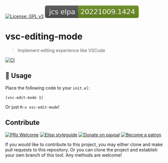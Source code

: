 [![License: GPL v3](https://img.shields.io/badge/License-GPL%20v3-blue.svg)](https://www.gnu.org/licenses/gpl-3.0)
[![JCS-ELPA](https://raw.githubusercontent.com/jcs-emacs/badges/master/elpa/v/vsc-edit-mode.svg)](https://jcs-emacs.github.io/jcs-elpa/#/vsc-edit-mode)

# vsc-editing-mode
> Implement editing experience like VSCode

[![CI](https://github.com/emacs-vs/vsc-edit-mode/actions/workflows/test.yml/badge.svg)](https://github.com/emacs-vs/vsc-edit-mode/actions/workflows/test.yml)

## 🔨 Usage

Place the following code to your `init.el`:

```elisp
(vsc-edit-mode 1)
```

Or just `M-x vsc-edit-mode`!

## Contribute

[![PRs Welcome](https://img.shields.io/badge/PRs-welcome-brightgreen.svg)](http://makeapullrequest.com)
[![Elisp styleguide](https://img.shields.io/badge/elisp-style%20guide-purple)](https://github.com/bbatsov/emacs-lisp-style-guide)
[![Donate on paypal](https://img.shields.io/badge/paypal-donate-1?logo=paypal&color=blue)](https://www.paypal.me/jcs090218)
[![Become a patron](https://img.shields.io/badge/patreon-become%20a%20patron-orange.svg?logo=patreon)](https://www.patreon.com/jcs090218)

If you would like to contribute to this project, you may either
clone and make pull requests to this repository. Or you can
clone the project and establish your own branch of this tool.
Any methods are welcome!
